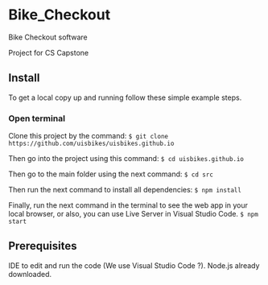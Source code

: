 # Bike_Checkout

Bike Checkout software

Project for CS Capstone

## Install
To get a local copy up and running follow these simple example steps.

### Open terminal
Clone this project by the command:
`$ git clone https://github.com/uisbikes/uisbikes.github.io`

Then go into the project using this command: 
`$ cd uisbikes.github.io`

Then go to the main folder using the next command:
`$ cd src`

Then run the next command to install all dependencies:
`$ npm install`

Finally, run the next command in the terminal to see the web app in your local browser, or also, you can use Live Server in Visual Studio Code.
`$ npm start`

## Prerequisites

IDE to edit and run the code (We use Visual Studio Code ?).
Node.js already downloaded.
